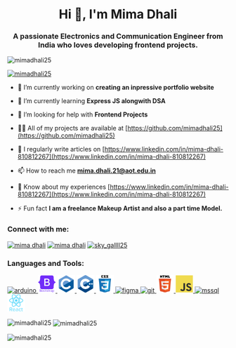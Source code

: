 <h1 align="center">Hi 👋, I'm Mima Dhali</h1>
<h3 align="center">A passionate Electronics and Communication Engineer from India who loves developing frontend projects.</h3>

<p align="left"> <img src="https://komarev.com/ghpvc/?username=mimadhali25&label=Profile%20views&color=0e75b6&style=flat" alt="mimadhali25" /> </p>

<p align="left"> <a href="https://github.com/ryo-ma/github-profile-trophy"><img src="https://github-profile-trophy.vercel.app/?username=mimadhali25" alt="mimadhali25" /></a> </p>

- 🔭 I’m currently working on **creating an inpressive portfolio website**

- 🌱 I’m currently learning **Express JS alongwith DSA**

- 🤝 I’m looking for help with **Frontend Projects**

- 👨‍💻 All of my projects are available at [https://github.com/mimadhali25](https://github.com/mimadhali25)

- 📝 I regularly write articles on [https://www.linkedin.com/in/mima-dhali-810812267](https://www.linkedin.com/in/mima-dhali-810812267)

- 📫 How to reach me **mima.dhali.21@aot.edu.in**

- 📄 Know about my experiences [https://www.linkedin.com/in/mima-dhali-810812267](https://www.linkedin.com/in/mima-dhali-810812267)

- ⚡ Fun fact **I am a freelance Makeup Artist and also a part time Model.**

<h3 align="left">Connect with me:</h3>
<p align="left">
<a href="https://linkedin.com/in/mima dhali" target="blank"><img align="center" src="https://raw.githubusercontent.com/rahuldkjain/github-profile-readme-generator/master/src/images/icons/Social/linked-in-alt.svg" alt="mima dhali" height="30" width="40" /></a>
<a href="https://fb.com/mima dhali" target="blank"><img align="center" src="https://raw.githubusercontent.com/rahuldkjain/github-profile-readme-generator/master/src/images/icons/Social/facebook.svg" alt="mima dhali" height="30" width="40" /></a>
<a href="https://instagram.com/sky_gallll25" target="blank"><img align="center" src="https://raw.githubusercontent.com/rahuldkjain/github-profile-readme-generator/master/src/images/icons/Social/instagram.svg" alt="sky_gallll25" height="30" width="40" /></a>
</p>

<h3 align="left">Languages and Tools:</h3>
<p align="left"> <a href="https://www.arduino.cc/" target="_blank" rel="noreferrer"> <img src="https://cdn.worldvectorlogo.com/logos/arduino-1.svg" alt="arduino" width="40" height="40"/> </a> <a href="https://getbootstrap.com" target="_blank" rel="noreferrer"> <img src="https://raw.githubusercontent.com/devicons/devicon/master/icons/bootstrap/bootstrap-plain-wordmark.svg" alt="bootstrap" width="40" height="40"/> </a> <a href="https://www.cprogramming.com/" target="_blank" rel="noreferrer"> <img src="https://raw.githubusercontent.com/devicons/devicon/master/icons/c/c-original.svg" alt="c" width="40" height="40"/> </a> <a href="https://www.w3schools.com/cpp/" target="_blank" rel="noreferrer"> <img src="https://raw.githubusercontent.com/devicons/devicon/master/icons/cplusplus/cplusplus-original.svg" alt="cplusplus" width="40" height="40"/> </a> <a href="https://www.w3schools.com/css/" target="_blank" rel="noreferrer"> <img src="https://raw.githubusercontent.com/devicons/devicon/master/icons/css3/css3-original-wordmark.svg" alt="css3" width="40" height="40"/> </a> <a href="https://www.figma.com/" target="_blank" rel="noreferrer"> <img src="https://www.vectorlogo.zone/logos/figma/figma-icon.svg" alt="figma" width="40" height="40"/> </a> <a href="https://git-scm.com/" target="_blank" rel="noreferrer"> <img src="https://www.vectorlogo.zone/logos/git-scm/git-scm-icon.svg" alt="git" width="40" height="40"/> </a> <a href="https://www.w3.org/html/" target="_blank" rel="noreferrer"> <img src="https://raw.githubusercontent.com/devicons/devicon/master/icons/html5/html5-original-wordmark.svg" alt="html5" width="40" height="40"/> </a> <a href="https://developer.mozilla.org/en-US/docs/Web/JavaScript" target="_blank" rel="noreferrer"> <img src="https://raw.githubusercontent.com/devicons/devicon/master/icons/javascript/javascript-original.svg" alt="javascript" width="40" height="40"/> </a> <a href="https://www.microsoft.com/en-us/sql-server" target="_blank" rel="noreferrer"> <img src="https://www.svgrepo.com/show/303229/microsoft-sql-server-logo.svg" alt="mssql" width="40" height="40"/> </a> <a href="https://reactjs.org/" target="_blank" rel="noreferrer"> <img src="https://raw.githubusercontent.com/devicons/devicon/master/icons/react/react-original-wordmark.svg" alt="react" width="40" height="40"/> </a> </p>

<p><img align="left" src="https://github-readme-stats.vercel.app/api/top-langs?username=mimadhali25&show_icons=true&locale=en&layout=compact" alt="mimadhali25" /></p>

<p>&nbsp;<img align="center" src="https://github-readme-stats.vercel.app/api?username=mimadhali25&show_icons=true&locale=en" alt="mimadhali25" /></p>

<p><img align="center" src="https://github-readme-streak-stats.herokuapp.com/?user=mimadhali25&" alt="mimadhali25" /></p>
